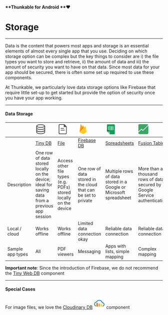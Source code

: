 #### **Thunkable for Android **❤

# Storage

---

Data is the content that powers most apps and storage is an essential elements of almost every single app that you use. Deciding on which storage option can be complex but the key things to consider are i\) the file types you want to store and retrieve, ii\) the amount of data and iii\) the amount of security you want to have on that data. Since most data for your app should be secured, there is often some set up required to use these components.

At Thunkable, we particularly love data storage options like Firebase that require little set-up to get started but provide the option of security once you have your app working.

---

#### Data Storage

|  | ![](/assets/tiny-db-icon.png) | ![](/assets/file-icon.png) | ![](/assets/firebase-icon.png) | ![](/assets/spreadsheets-icon.png) | ![](/assets/fusion-tables-icon.png) |
| :--- | :--- | :--- | :--- | :--- | :--- |
|  | [Tiny DB](/components/storage/tiny-db.md) | [File](/components/storage/file.md) | [Firebase DB](/components/storage/firebase-db.md) | [Spreadsheets](/components/storage/spreadsheets.md) | [Fusion Tables](/components/storage/fusion-tables.md) |
| Description | One row of data stored locally on the device; ideal for saving data from a previous app session | Access other file types \(e.g. PDFs\) stored locally on the device | One row of data stored in the cloud that can be set to private | Multiple rows of data stored in a Google or Microsoft spreadsheet | More than a thousand rows of data secured by Google Service authentication |
| Local / cloud | Works offline | Works offline | Limited data connection okay | Reliable data connection | Reliable data connection |
| Sample app types | All | PDF viewers | Messaging | Apps with lists, simple mapping | Complex mapping |

**Important note**: Since the introduction of Firebase, we do not recommend the [Tiny Web DB](/components/storage/tiny-web-db.md) component

---

#### Special Cases

For image files, we love the [Cloudinary DB](/components/image-+-video/cloudinary-db.md)  ![](/assets/cloudinary-icon.png) component

